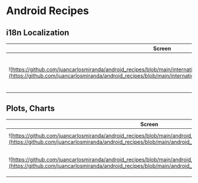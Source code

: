 # Android Recipes



## i18n Localization
| Screen                                                                                                                                                                                                               | Description                                                                                                                                                                                          |   
|----------------------------------------------------------------------------------------------------------------------------------------------------------------------------------------------------------------------|------------------------------------------------------------------------------------------------------------------------------------------------------------------------------------------------------|
| ![https://github.com/juancarlosmiranda/android_recipes/blob/main/internationalization_01](https://github.com/juancarlosmiranda/android_recipes/blob/main/internationalization_01/images/internationalization_01.png) | [internationalization_01](https://github.com/juancarlosmiranda/android_recipes/tree/main/internationalization_01) Example for language configuration. (English, Spanish). Non-persistent parameters. |


## Plots, Charts
| Screen                                                                                                                                                                                           | Description                                                                                                                                                                                                            |   
|--------------------------------------------------------------------------------------------------------------------------------------------------------------------------------------------------|------------------------------------------------------------------------------------------------------------------------------------------------------------------------------------------------------------------------|
| ![https://github.com/juancarlosmiranda/android_recipes/blob/main/android_chart_01](https://github.com/juancarlosmiranda/android_recipes/blob/main/android_chart_01/images/android_chart_01.png)  | [android_chart_01](https://github.com/juancarlosmiranda/android_recipes/tree/main/android_chart_01) Pie Chart using [AnyChart](https://www.anychart.com/technical-integrations/samples/android-charts/) library.       |
| ![https://github.com/juancarlosmiranda/android_recipes/blob/main/android_chart_02](https://github.com/juancarlosmiranda/android_recipes/blob/main/android_chart_02/images/android_chart_02.png) | [android_chart_02](https://github.com/juancarlosmiranda/android_recipes/tree/main/android_chart_02) Pie Chart using [MPAndroidChart](https://github.com/PhilJay/MPAndroidChart/) library. |